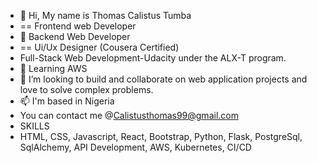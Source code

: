 - 👋 Hi, My name is Thomas Calistus Tumba
- ==  Frontend web Developer
- 👀 Backend Web Developer
- == Ui/Ux Designer (Cousera Certified)
- Full-Stack Web Development-Udacity under the ALX-T program.
- 🌱 Learning AWS
- 💞️ I’m looking to build and collaborate on web application projects and love to solve complex problems.
- 📫 I'm based in Nigeria
- You can contact me @Calistusthomas99@gmail.com
- SKILLS
- HTML, CSS, Javascript, React, Bootstrap, Python, Flask, PostgreSql, SqlAlchemy, API Development, AWS, Kubernetes, CI/CD

<!---
Khalyvalero/khalyvalero is a ✨ special ✨ repository because its `README.md` (this file) appears on your GitHub profile.
You can click the Preview link to take a look at your changes.
--->
